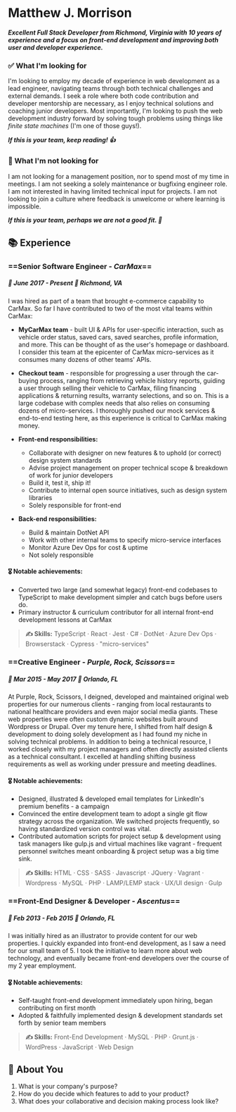 
# Matthew J. Morrison
***Excellent Full Stack Developer from Richmond, Virginia with 10 years of experience and a focus on  front-end development and improving both user and developer experience.***

### ✅ What I'm looking for
I'm looking to employ my decade of experience in web development as a lead engineer, navigating teams through both technical challenges and external demands. I seek a role where both code contribution and developer mentorship are necessary, as I enjoy technical solutions and coaching junior developers. Most importantly, I'm looking to push the web development industry forward by solving tough problems using things like *finite state machines* (I'm one of those guys!).

***If this is your team, keep reading! 👍***

### 🛑 What I'm not looking for
I am not looking for a management position, nor to spend most of my time in meetings. I am not seeking a solely maintenance or bugfixing engineer role. I am not interested in having limited technical input for projects. I am not looking to join a culture where feedback is unwelcome or where learning is impossible.

***If this is your team, perhaps we are not a good fit. 👋***

## 📚 Experience

### ==Senior Software Engineer - *CarMax*==
##### 📆 June 2017 - Present	📍 Richmond, VA
I was hired as part of a team that brought e-commerce capability to CarMax. So far I have contributed to two of the most vital teams within CarMax:
- **MyCarMax team** - built UI & APIs for user-specific interaction, such as vehicle order status, saved cars, saved searches, profile information, and more. This can be thought of as the user's homepage or dashboard. I consider this team at the epicenter of CarMax micro-services as it consumes many dozens of other teams' APIs.
- **Checkout team** - responsible for progressing a user through the car-buying process, ranging from retrieving vehicle history reports, guiding a user through selling their vehicle to CarMax, filing financing applications & returning results, warranty selections, and so on. This is a large codebase with complex needs that also relies on consuming dozens of micro-services. I thoroughly pushed our mock services & end-to-end testing here, as this experience is critical to CarMax making money.

- **Front-end responsibilities:**
	- Collaborate with designer on new features & to uphold (or correct) design system standards
	- Advise project management on proper technical scope & breakdown of work for junior developers
	- Build it, test it, ship it!
	- Contribute to internal open source initiatives, such as design system libraries
	- Solely responsible for front-end

- **Back-end responsibilities:**
	- Build & maintain DotNet API
	- Work with other internal teams to specify micro-service interfaces
	- Monitor Azure Dev Ops for cost & uptime
	- Not solely responsible

#### 🎖 Notable achievements:
- Converted two large (and somewhat legacy) front-end codebases to TypeScript to make development simpler and catch bugs before users do.
- Primary instructor & curriculum contributor for all internal front-end development lessons at CarMax

>**✍️ Skills:** TypeScript · React · Jest · C# · DotNet · Azure Dev Ops · Browserstack · Cypress · "micro-services"

### ==Creative Engineer - *Purple, Rock, Scissors*==
##### 📆 Mar 2015 - May 2017 📍 Orlando, FL
At Purple, Rock, Scissors, I deigned, developed and maintained original web properties for our numerous clients - ranging from local restaurants to national healthcare providers and even major social media giants. These web properties were often custom dynamic websites built around Wordpress or Drupal. Over my tenure here, I shifted from half design & development to doing solely development as I had found my niche in solving technical problems. In addition to being a technical resource, I worked closely with my project managers and often directly assisted clients as a technical consultant. I excelled at handling shifting business requirements as well as working under pressure and meeting deadlines.

#### 🎖 Notable achievements:
- Designed, illustrated & developed email templates for LinkedIn's premium benefits - a campaign 
- Convinced the entire development team to adopt a single git flow strategy across the organization. We switched projects frequently, so having standardized version control was vital.
- Contributed automation scripts for project setup & development using task managers like gulp.js and virtual machines like vagrant - frequent personnel switches meant onboarding & project setup was a big time sink.

>**✍️ Skills:**  HTML · CSS · SASS · Javascript · JQuery · Vagrant · Wordpress · MySQL · PHP · LAMP/LEMP stack · UX/UI design · Gulp

### ==Front-End Designer & Developer - *Ascentus*==
##### 📆 Feb 2013 - Feb 2015 📍 Orlando, FL

I was initially hired as an illustrator to provide content for our web properties. I quickly expanded into front-end development, as I saw a need for our small team of 5. I took the initiative to learn more about web technology, and eventually became front-end developers over the course of my 2 year employment.

#### 🎖 Notable achievements:
- Self-taught front-end development immediately upon hiring, began contributing on first month
- Adopted & faithfully implemented design & development standards set forth by senior team members
    
>**✍️ Skills:** Front-End Development · MySQL · PHP · Grunt.js · WordPress · JavaScript · Web Design

## 🫵 About You
1. What is your company's purpose?
2. How do you decide which features to add to your product?
3. What does your collaborative and decision making process look like?